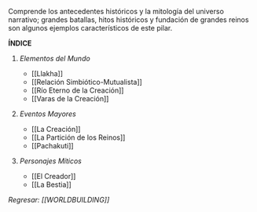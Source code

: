 Comprende los antecedentes históricos y la mitología del universo narrativo; grandes batallas, hitos históricos y fundación de grandes reinos son algunos ejemplos característicos de este pilar.

**ÍNDICE**
1. *Elementos del Mundo*
	- [[Llakha]]
	- [[Relación Simbiótico-Mutualista]]
	- [[Río Eterno de la Creación]]
	- [[Varas de la Creación]]
	
2. *Eventos Mayores*
	- [[La Creación]]
	- [[La Partición de los Reinos]]
	- [[Pachakuti]]
	
3. *Personajes Míticos*
	- [[El Creador]]
	- [[La Bestia]]

*Regresar: [[WORLDBUILDING]]*